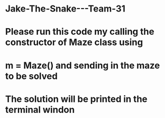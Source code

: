 # Jake-The-Snake---Team-31

#
# Please run this code my calling the constructor of Maze class using 
# m = Maze(<your maze array>) and sending in the maze to be solved
#
# The solution will be printed in the terminal windon
#
